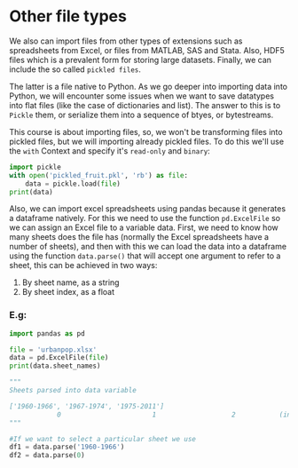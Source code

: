 # Other file types
We also can import files from other types of extensions such as spreadsheets from Excel, or files from MATLAB, SAS and Stata. Also, HDF5 files which is a prevalent form for storing large datasets. Finally, we can include the so called `pickled files`.

The latter is a file native to Python. As we go deeper into importing data into Python, we will encounter some issues when we want to save datatypes into flat files (like the case of dictionaries and list). The answer to this is to `Pickle` them, or serialize them into a sequence of btyes, or bytestreams.

This course is about importing files, so, we won't be transforming files into pickled files, but we will importing already pickled files. To do this we'll use the `with` Context and specify it's `read-only` and `binary`:

```python
import pickle
with open('pickled_fruit.pkl', 'rb') as file:
	data = pickle.load(file)
print(data)
```

Also, we can import excel spreadsheets using pandas because it generates a dataframe natively. For this we need to use the function `pd.ExcelFile` so we can assign an Excel file to a variable data. First, we need to know how many sheets does the file has (normally the Excel spreadsheets have a number of sheets), and then with this we can load the data into a dataframe using the function `data.parse()` that will accept one argument to refer to a sheet, this can be achieved in two ways:

1. By sheet name, as a string
2. By sheet index, as a float

### E.g:

```python
import pandas as pd

file = 'urbanpop.xlsx'
data = pd.ExcelFile(file)
print(data.sheet_names)

"""
Sheets parsed into data variable

['1960-1966', '1967-1974', '1975-2011']
			0   					1 					2 			(indexs)
"""

#If we want to select a particular sheet we use
df1 = data.parse('1960-1966')
df2 = data.parse(0)

```

